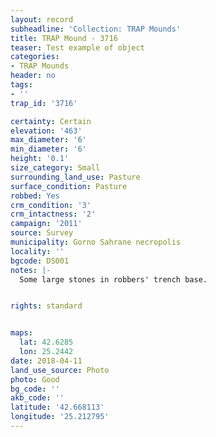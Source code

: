 ```yaml
---
layout: record
subheadline: 'Collection: TRAP Mounds'
title: TRAP Mound - 3716
teaser: Test example of object
categories:
- TRAP Mounds
header: no
tags:
- ''
trap_id: '3716'

certainty: Certain
elevation: '463'
max_diameter: '6'
min_diameter: '6'
height: '0.1'
size_category: Small
surrounding_land_use: Pasture
surface_condition: Pasture
robbed: Yes
crm_condition: '3'
crm_intactness: '2'
campaign: '2011'
source: Survey
municipality: Gorno Sahrane necropolis
locality: ''
bgcode: DS001
notes: |-
  Some large stones in robbers' trench base.


rights: standard


maps:
  lat: 42.6285
  lon: 25.2442
date: 2018-04-11
land_use_source: Photo
photo: Good
bg_code: ''
akb_code: ''
latitude: '42.668113'
longitude: '25.212795'
---
```

